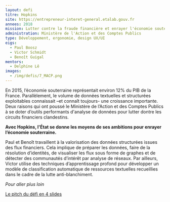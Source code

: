 ```yaml
---
layout: defi
titre: Hopkins
site: https://entrepreneur-interet-general.etalab.gouv.fr
annees: 2018
mission: Lutter contre la fraude financière et enrayer l'économie souterraine
administration: Ministère de l'Action et des Comptes Publics
type: Développement, ergonomie, design UX/UI
eigs:
  - Paul Boosz
  - Victor Schmidt
  - Benoît Guigal
mentors:
  - Delphine Lê
images:
  - /img/defis/7_MACP.png
---
```


En 2015, l’économie souterraine représentait environ 12% du PIB de la
France. Parallèlement, le volume de données textuelles et structurées
exploitables connaissait –et connaît toujours- une croissance
importante. Deux raisons qui ont poussé le Ministère de l’Action et
des Comptes Publics à se doter d’outils performants d'analyse de données
pour lutter dontre les circuits financiers clandestins.

**Avec Hopkins, l'État se donne les moyens de ses ambitions pour enrayer
l’économie souterraine.**

Paul et Benoît travaillent à la valorisation des données
structurées issues des flux financiers. Cela implique de préparer les 
données, faire de la résolution d’identités, de visualiser les flux 
sous forme de graphes et de détecter des communautés d’intérêt par 
analyse de réseaux. Par ailleurs, Victor utilise des techniques 
d’apprentissage profond pour développer un modèle de classification 
automatique de ressources textuelles recueillies dans le cadre de la
lutte anti-blanchiment.

_Pour aller plus loin_

[Le pitch du défi en 4 slides](https://www.slideshare.net/Etalab/eig-promo-2-prsentation-du-dfi-gobelins/1)
